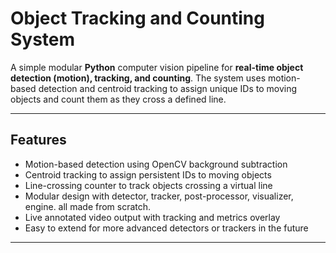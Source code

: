 # Object Tracking and Counting System

A simple modular **Python** computer vision pipeline for **real-time object detection (motion), tracking, and counting**. The system uses motion-based detection and centroid tracking to assign unique IDs to moving objects and count them as they cross a defined line.

---

## Features
- Motion-based detection using OpenCV background subtraction
- Centroid tracking to assign persistent IDs to moving objects
- Line-crossing counter to track objects crossing a virtual line
- Modular design with detector, tracker, post-processor, visualizer, engine. all made from scratch.
- Live annotated video output with tracking and metrics overlay
- Easy to extend for more advanced detectors or trackers in the future

---
